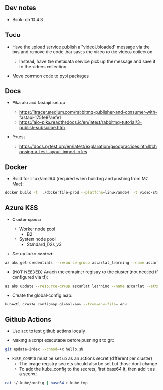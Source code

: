 Dev notes
---------
* Book: ch 10.4.3

Todo
----
* Have the upload service publish a "videoUploaded" message via the bus and remove the code
  that saves the video to the videos collection.
  - Instead, have the metadata service pick up the message and save it to the videos collection.

* Move common code to pypi packages

Docs
----
* Pika aio and fastapi set up
  - https://itracer.medium.com/rabbitmq-publisher-and-consumer-with-fastapi-175fe87aefe1
  - https://aio-pika.readthedocs.io/en/latest/rabbitmq-tutorial/3-publish-subscribe.html

* Pytest
  - https://docs.pytest.org/en/latest/explanation/goodpractices.html#choosing-a-test-layout-import-rules

Docker
------
* Build for linux/amd64 (required when building and pushing from M2 Mac):
```bash
docker build -f  ./dockerfile-prod --platform=linux/amd64  -t video-streaming:2 .
```

Azure K8S
---------
* Cluster specs:
  - Worker node pool
    * B2
  - System node pool
    * Standard_D2s_v3

* Set up kube context:
```bash
az aks get-credentials --resource-group ascarlat_learning --name ascarlat
```

* (NOT NEEDED) Attach the container registry to the cluster (not needed if configured via tf):
```bash
az aks update --resource-group ascarlat_learning --name ascarlat --attach-acr ascarlat
```

* Create the global-config map:
```bash
kubectl create configmap global-env --from-env-file=.env
```

Github Actions
--------------
* Use `act` to test github actions locally

* Making a script executable before pushing it to git:

```bash
git update-index --chmod=+x hello.sh
```

* `KUBE_CONFIG` must be set up as an actions secret (different per cluster)
  - The image registry secrets should also be set but those dont change
  - To add the kube_config to the secrets, first base64 it, then add it as a secret:

```bash
cat ~/.kube/config | base64 > kube_tmp
```

